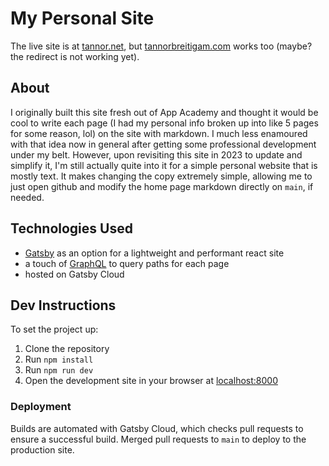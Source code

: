 # My Personal Site

The live site is at [tannor.net](https://tannor.net), but
[tannorbreitigam.com](https://tannorbreitigam.com) works too (maybe? the redirect is not working yet).

## About

I originally built this site fresh out of App Academy and thought it would be cool to write each page (I had my personal info broken up into like 5 pages for some reason, lol) on the site with markdown. I much less enamoured with that idea now in general after getting some professional development under my belt. However, upon revisiting this site in 2023 to update and simplify it, I'm still actually quite into it for a simple personal website that is mostly text. It makes changing the copy extremely simple, allowing me to just open github and modify the home page markdown directly on `main`, if needed.

## Technologies Used

- [Gatsby](https://www.gatsbyjs.com/) as an option for a lightweight and performant react site
- a touch of [GraphQL](https://graphql.org/) to query paths for each page
- hosted on Gatsby Cloud

## Dev Instructions

To set the project up:

1. Clone the repository
2. Run `npm install`
3. Run `npm run dev`
4. Open the development site in your browser at [localhost:8000](http://localhost:8000/)

### Deployment

Builds are automated with Gatsby Cloud, which checks pull requests to ensure a successful build. Merged pull requests to `main` to deploy to the production site.
